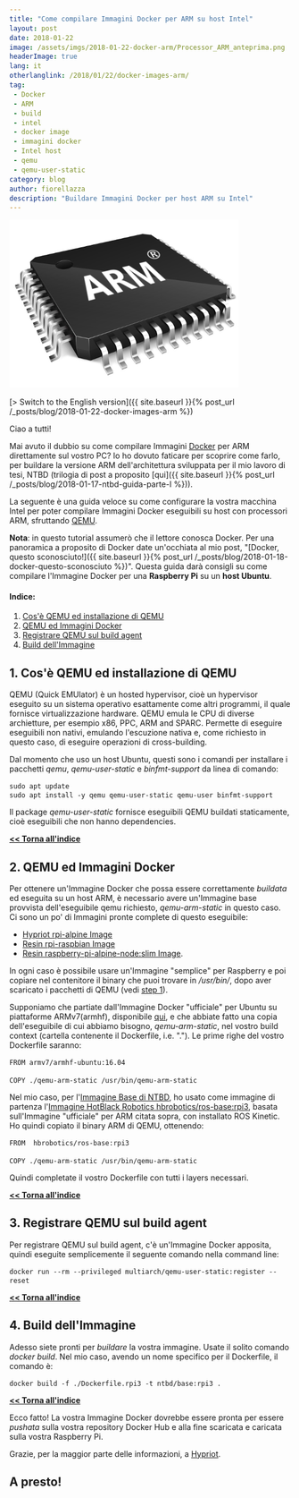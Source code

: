 ```yaml
---
title: "Come compilare Immagini Docker per ARM su host Intel"
layout: post
date: 2018-01-22
image: /assets/imgs/2018-01-22-docker-arm/Processor_ARM_anteprima.png
headerImage: true
lang: it
otherlanglink: /2018/01/22/docker-images-arm/
tag:
 - Docker
 - ARM
 - build
 - intel
 - docker image
 - immagini docker
 - Intel host
 - qemu
 - qemu-user-static
category: blog
author: fiorellazza
description: "Buildare Immagini Docker per host ARM su Intel"
---
```

![docker_arm_intel](/assets/imgs/2018-01-22-docker-arm/Processor_ARM.png)

[> Switch to the English version]({{ site.baseurl }}{% post_url /_posts/blog/2018-01-22-docker-images-arm %})

Ciao a tutti!

Mai avuto il dubbio su come compilare Immagini [Docker](https://www.docker.com/) per ARM direttamente sul vostro PC? Io ho dovuto faticare per scoprire come farlo, per buildare la versione ARM dell'architettura sviluppata per il mio lavoro di tesi, NTBD (trilogia di post a proposito [qui]({{ site.baseurl }}{% post_url /_posts/blog/2018-01-17-ntbd-guida-parte-I %})).

La seguente è una guida veloce su come configurare la vostra macchina Intel per poter compilare Immagini Docker eseguibili su host con processori ARM, sfruttando [QEMU](https://www.qemu.org/).

**Nota**: in questo tutorial assumerò che il lettore conosca Docker. Per una panoramica a proposito di Docker date un'occhiata al mio post, "[Docker, questo sconosciuto!]({{ site.baseurl }}{% post_url /_posts/blog/2018-01-18-docker-questo-sconosciuto %})". Questa guida darà consigli su come compilare l'Immagine Docker per una **Raspberry Pi** su un **host Ubuntu**.

#### Indice:
1. [Cos'è QEMU ed installazione di QEMU](#1-cosè-qemu-ed-installazione-di-qemu)
2. [QEMU ed Immagini Docker](#2-qemu-ed-immagini-docker)
3. [Registrare QEMU sul build agent](#3-registrare-qemu-sul-build-agent)
4. [Build dell'Immagine](#4-build-dellimmagine)

## 1. Cos'è QEMU ed installazione di QEMU
 QEMU (Quick EMUlator) è un hosted hypervisor, cioè un hypervisor eseguito su un sistema operativo esattamente come altri programmi, il quale fornisce virtualizzazione hardware. QEMU emula le CPU di diverse archietture, per esempio x86, PPC, ARM and SPARC. Permette di eseguire eseguibili non nativi, emulando l'escuzione nativa e, come richiesto in questo caso, di eseguire operazioni di cross-building.

 Dal momento che uso un host Ubuntu, questi sono i comandi per installare i pacchetti *qemu*, *qemu-user-static* e *binfmt-support* da linea di comando: 

 ```
 sudo apt update
 sudo apt install -y qemu qemu-user-static qemu-user binfmt-support
 ```

 Il package *qemu-user-static* fornisce eseguibili QEMU buildati staticamente, cioè eseguibili che non hanno dependencies.
 
[**<< Torna all'indice**](#indice)
## 2. QEMU ed Immagini Docker
Per ottenere un'Immagine Docker che possa essere correttamente *buildata* ed eseguita su un host ARM, è necessario avere un'Immagine base provvista dell'eseguibile qemu richiesto, *qemu-arm-static* in questo caso. Ci sono un po' di Immagini pronte complete di questo eseguibile:
- [Hypriot rpi-alpine Image](https://hub.docker.com/r/hypriot/rpi-alpine/)
- [Resin rpi-raspbian Image](https://hub.docker.com/r/resin/rpi-raspbian/)
- [Resin raspberry-pi-alpine-node:slim Image](https://hub.docker.com/r/resin/raspberry-pi-alpine-node/). 

In ogni caso è possibile usare un'Immagine "semplice" per Raspberry e poi copiare nel contenitore il binary che puoi trovare in */usr/bin/*, dopo aver scaricato i pacchetti di QEMU (vedi [step 1](#1-cosè-qemu-ed-installazione-di-qemu)).

Supponiamo che partiate dall'Immagine Docker "ufficiale" per Ubuntu su piattaforme ARMv7(armhf), disponibile [qui](https://hub.docker.com/r/armv7/armhf-ubuntu/), e che abbiate fatto una copia dell'eseguibile di cui abbiamo bisogno, *qemu-arm-static*, nel vostro build context (cartella contenente il Dockerfile, i.e. "."). Le prime righe del vostro Dockerfile saranno:

```
FROM armv7/armhf-ubuntu:16.04

COPY ./qemu-arm-static /usr/bin/qemu-arm-static
```

Nel mio caso, per l'[Immagine Base di NTBD](https://github.com/HotBlackRobotics/ntbd/blob/devel/NTBD_base/Dockerfile.rpi3), ho usato come immagine di partenza l'[Immagine HotBlack Robotics hbrobotics/ros-base:rpi3](https://hub.docker.com/r/hbrobotics/ros-base/), basata sull'Immagine "ufficiale" per ARM citata sopra, con installato ROS Kinetic. Ho quindi copiato il binary ARM di QEMU, ottenendo:

```
FROM  hbrobotics/ros-base:rpi3

COPY ./qemu-arm-static /usr/bin/qemu-arm-static
```

Quindi completate il vostro Dockerfile con tutti i layers necessari.

[**<< Torna all'indice**](#indice)
## 3. Registrare QEMU sul build agent
Per registrare QEMU sul build agent, c'è un'Immagine Docker apposita, quindi eseguite semplicemente il seguente comando nella command line:
```
docker run --rm --privileged multiarch/qemu-user-static:register --reset
```

[**<< Torna all'indice**](#indice)
## 4. Build dell'Immagine
Adesso siete pronti per *buildare* la vostra immagine. Usate il solito comando *docker build*. Nel mio caso, avendo un nome specifico per il Dockerfile, il comando è:

```
docker build -f ./Dockerfile.rpi3 -t ntbd/base:rpi3 .
```

[**<< Torna all'indice**](#indice)

Ecco fatto! La vostra Immagine Docker dovrebbe essere pronta per essere *pushata* sulla vostra repository Docker Hub e alla fine scaricata e caricata sulla vostra Raspberry Pi.

Grazie, per la maggior parte delle informazioni, a [Hypriot](https://blog.hypriot.com/post/setup-simple-ci-pipeline-for-arm-images/).
<br>
## A presto! 


